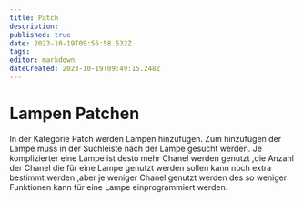 ```yaml
---
title: Patch
description: 
published: true
date: 2023-10-19T09:55:58.532Z
tags: 
editor: markdown
dateCreated: 2023-10-19T09:49:15.248Z
---
```


# Lampen Patchen
In der Kategorie Patch werden Lampen hinzufügen.
Zum hinzufügen der Lampe muss in der Suchleiste nach der Lampe gesucht werden.
Je komplizierter eine Lampe ist desto mehr Chanel werden genutzt ,die Anzahl der Chanel die für eine Lampe genutzt werden sollen kann noch extra bestimmt werden ,aber je weniger Chanel genutzt werden des so weniger Funktionen kann für eine Lampe einprogrammiert werden.

